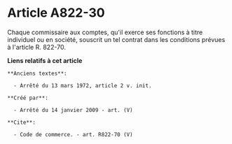 # Article A822-30

Chaque commissaire aux comptes, qu'il exerce ses fonctions à titre individuel ou en société, souscrit un tel contrat dans les
conditions prévues à l'article R. 822-70.

**Liens relatifs à cet article**

	**Anciens textes**:

	  - Arrêté du 13 mars 1972, article 2 v. init.

	**Créé par**:

	  - Arrêté du 14 janvier 2009 - art. (V)

	**Cite**:

	  - Code de commerce. - art. R822-70 (V)
